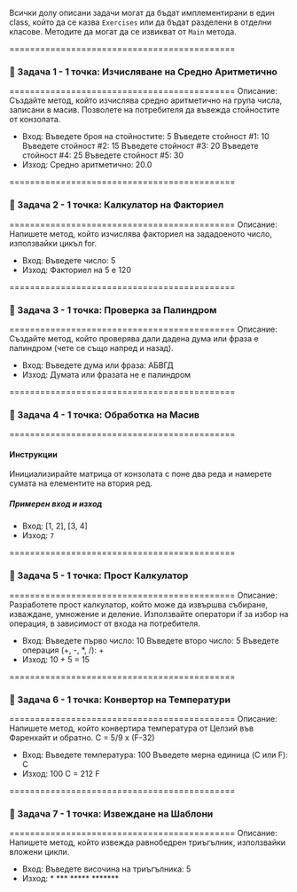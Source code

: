 
Всички долу описани задачи могат да бъдат имплементирани в един class, който да се казва `Exercises` или да бъдат разделени в отделни класове.
Методите да могат да се извикват от `Main` метода.

============================================
### 📝 Задача 1 - 1 точка: Изчисляване на Средно Аритметично
============================================
Описание:
Създайте метод, който изчислява средно аритметично на група числа, записани в масив.
Позволете на потребителя да въвежда стойностите от конзолата.
   - Вход:
        Въведете броя на стойностите: 5
        Въведете стойност #1: 10
        Въведете стойност #2: 15
        Въведете стойност #3: 20
        Въведете стойност #4: 25
        Въведете стойност #5: 30
   - Изход:
        Средно аритметично: 20.0

============================================
### 📝 Задача 2 - 1 точка: Калкулатор на Факториел
============================================
Описание:
Напишете метод, който изчислява факториел на зададоеното число, използвайки цикъл for.
   - Вход:
        Въведете число: 5
   - Изход:
        Факториел на 5 е 120

============================================
### 📝 Задача 3 - 1 точка: Проверка за Палиндром
============================================
Описание:
Създайте метод, който проверява дали дадена дума или фраза е палиндром (чете се също напред и назад).
   - Вход:
        Въведете дума или фраза: АБВГД
   - Изход:
        Думата или фразата не е палиндром

============================================
### 📝 Задача 4 - 1 точка: Обработка на Масив
============================================
#### Инструкции
Инициализирайте матрица от конзолата с поне два реда и намерете сумата на елементите на втория ред.
##### Примерен вход и изход
- Вход: 
[1, 2],
[3, 4]
- Изход: `7`

============================================
### 📝 Задача 5 - 1 точка: Прост Калкулатор
============================================
Описание:
Разработете прост калкулатор, който може да извършва събиране, изваждане, умножение и деление.
Използвайте оператори if за избор на операция, в зависимост от входа на потребителя.
  -  Вход:
        Въведете първо число: 10
        Въведете второ число: 5
        Въведете операция (+, -, *, /): +
  -  Изход:
        10 + 5 = 15

============================================
### 📝 Задача 6 - 1 точка: Конвертор на Температури
============================================
Описание:
Напишете метод, който конвертира температура от Целзий във Фаренхайт и обратно. C = 5/9 x (F-32)
   - Вход:
        Въведете температура: 100
        Въведете мерна единица (C или F): C
   - Изход:
        100 C = 212 F
        

============================================
### 📝 Задача 7 - 1 точка: Извеждане на Шаблони
============================================
Описание: Напишете метод, който извежда равнобедрен триъгълник, използвайки вложени цикли.
   - Вход:
        Въведете височина на триъгълника: 5
   - Изход:
            *
           ***
          *****
         *******
    
    







